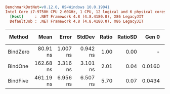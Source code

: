 ``` ini

BenchmarkDotNet=v0.12.0, OS=Windows 10.0.19041
Intel Core i7-9750H CPU 2.60GHz, 1 CPU, 12 logical and 6 physical cores
  [Host]     : .NET Framework 4.8 (4.8.4180.0), X86 LegacyJIT
  DefaultJob : .NET Framework 4.8 (4.8.4180.0), X86 LegacyJIT


```
|   Method |      Mean |    Error |   StdDev | Ratio | RatioSD |  Gen 0 | Gen 1 | Gen 2 | Allocated |
|--------- |----------:|---------:|---------:|------:|--------:|-------:|------:|------:|----------:|
| BindZero |  80.91 ns | 1.007 ns | 0.942 ns |  1.00 |    0.00 |      - |     - |     - |         - |
|  BindOne | 162.68 ns | 3.316 ns | 3.101 ns |  2.01 |    0.04 | 0.0160 |     - |     - |      84 B |
| BindFive | 461.19 ns | 6.956 ns | 6.507 ns |  5.70 |    0.07 | 0.0434 |     - |     - |     228 B |
